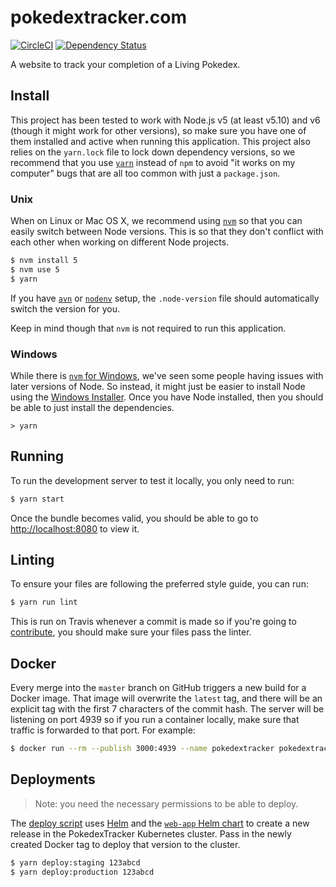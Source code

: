 # pokedextracker.com

[![CircleCI](https://circleci.com/gh/pokedextracker/pokedextracker.com.svg?style=shield)](https://circleci.com/gh/pokedextracker/pokedextracker.com)
[![Dependency Status](https://david-dm.org/pokedextracker/pokedextracker.com.svg)](https://david-dm.org/pokedextracker/pokedextracker.com)

A website to track your completion of a Living Pokedex.

## Install

This project has been tested to work with Node.js v5 (at least v5.10) and v6 (though it might work for other versions), so make sure you have one of them installed and active when running this application. This project also relies on the `yarn.lock` file to lock down dependency versions, so we recommend that you use [`yarn`](https://yarnpkg.com/en/) instead of `npm` to avoid "it works on my computer" bugs that are all too common with just a `package.json`.

### Unix

When on Linux or Mac OS X, we recommend using [`nvm`](https://github.com/creationix/nvm) so that you can easily switch between Node versions. This is so that they don't conflict with each other when working on different Node projects.

```sh
$ nvm install 5
$ nvm use 5
$ yarn
```

If you have [`avn`](https://github.com/wbyoung/avn) or [`nodenv`](https://github.com/nodenv/nodenv) setup, the `.node-version` file should automatically switch the version for you.

Keep in mind though that `nvm` is not required to run this application.

### Windows

While there is [`nvm` for Windows](https://github.com/coreybutler/nvm-windows), we've seen some people having issues with later versions of Node. So instead, it might just be easier to install Node using the [Windows Installer](https://nodejs.org/en/download/current/). Once you have Node installed, then you should be able to just install the dependencies.

```dos
> yarn
```

## Running

To run the development server to test it locally, you only need to run:

```sh
$ yarn start
```

Once the bundle becomes valid, you should be able to go to [http://localhost:8080](http://localhost:8080) to view it.

## Linting

To ensure your files are following the preferred style guide, you can run:

```sh
$ yarn run lint
```

This is run on Travis whenever a commit is made so if you're going to [contribute](CONTRIBUTING.md), you should make sure your files pass the linter.

## Docker

Every merge into the `master` branch on GitHub triggers a new build for a Docker image. That image will overwrite the `latest` tag, and there will be an explicit tag with the first 7 characters of the commit hash. The server will be listening on port 4939 so if you run a container locally, make sure that traffic is forwarded to that port. For example:

```sh
$ docker run --rm --publish 3000:4939 --name pokedextracker pokedextracker/pokedextracker.com:latest
```

## Deployments

>Note: you need the necessary permissions to be able to deploy.

The [deploy script](script/deploy.sh) uses [Helm](https://helm.sh/) and the
[`web-app` Helm
chart](https://github.com/pokedextracker/charts/tree/master/src/web-app) to
create a new release in the PokedexTracker Kubernetes cluster. Pass in the
newly created Docker tag to deploy that version to the cluster.

```sh
$ yarn deploy:staging 123abcd
$ yarn deploy:production 123abcd
```
